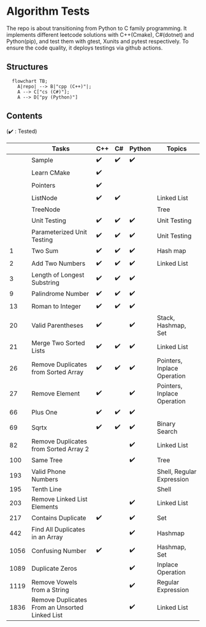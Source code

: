 # Algorithm Tests
The repo is about transitioning from Python to C family programming. It implements different leetcode solutions with C++(Cmake), C#(dotnet) and Python(pip), and test them with gtest, Xunits and pytest respectively. To ensure the code quality, it deploys testings via github actions.

## Structures
```mermaid
  flowchart TB;
    A|repo| --> B|"cpp (C++)"|;
    A --> C["cs (C#)"];
    A --> D["py (Python)"]
```

## Contents 
(:heavy_check_mark: : Tested)

||Tasks|C++|C#|Python|Topics|
|---|---|---|---|---|---|
||Sample|:heavy_check_mark:|:heavy_check_mark:|:heavy_check_mark:||
||Learn CMake|:heavy_check_mark:||||
||Pointers|:heavy_check_mark:||||
||ListNode|:heavy_check_mark:|:heavy_check_mark:||Linked List|
||TreeNode||||Tree|
||Unit Testing|:heavy_check_mark:|:heavy_check_mark:|:heavy_check_mark:|Unit Testing|
||Parameterized Unit Testing|:heavy_check_mark:|:heavy_check_mark:|:heavy_check_mark:|Unit Testing|
|1|Two Sum|:heavy_check_mark:|:heavy_check_mark:|:heavy_check_mark:|Hash map|
|2|Add Two Numbers|:heavy_check_mark:|:heavy_check_mark:|:heavy_check_mark:|Linked List|
|3|Length of Longest Substring|:heavy_check_mark:|:heavy_check_mark:|:heavy_check_mark:||
|9|Palindrome Number|:heavy_check_mark:|:heavy_check_mark:|:heavy_check_mark:||
|13|Roman to Integer|:heavy_check_mark:|:heavy_check_mark:|:heavy_check_mark:||
|20|Valid Parentheses|:heavy_check_mark:||:heavy_check_mark:|Stack, Hashmap, Set|
|21|Merge Two Sorted Lists|:heavy_check_mark:|:heavy_check_mark:|:heavy_check_mark:|Linked List|
|26|Remove Duplicates from Sorted Array|:heavy_check_mark:|:heavy_check_mark:|:heavy_check_mark:|Pointers, Inplace Operation|
|27|Remove Element|:heavy_check_mark:||:heavy_check_mark:|Pointers, Inplace Operation|
|66|Plus One|:heavy_check_mark:|:heavy_check_mark:|:heavy_check_mark:||
|69|Sqrtx|:heavy_check_mark:|:heavy_check_mark:|:heavy_check_mark:|Binary Search|
|82|Remove Duplicates from Sorted Array 2|||:heavy_check_mark:|Linked List|
|100|Same Tree|||:heavy_check_mark:|Tree|
|193|Valid Phone Numbers||||Shell, Regular Expression|
|195|Tenth Line||||Shell|
|203|Remove Linked List Elements|||:heavy_check_mark:|Linked List|
|217|Contains Duplicate|:heavy_check_mark:||:heavy_check_mark:|Set|
|442|Find All Duplicates in an Array|||:heavy_check_mark:|Hashmap|
|1056|Confusing Number|:heavy_check_mark:||:heavy_check_mark:|Hashmap, Set|
|1089|Duplicate Zeros|||:heavy_check_mark:|Inplace Operation|
|1119|Remove Vowels from a String|||:heavy_check_mark:|Regular Expression|
|1836|Remove Duplicates From an Unsorted Linked List|||:heavy_check_mark:|Linked List|

